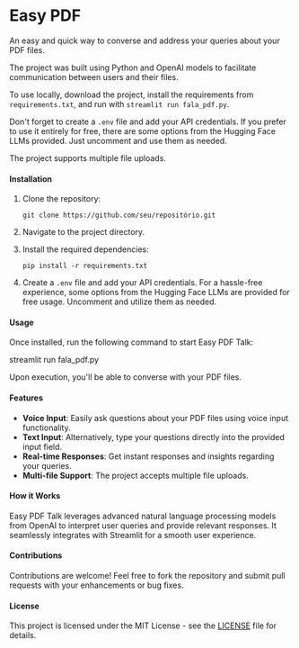 # Easy PDF

An easy and quick way to converse and address your queries about your PDF files.

The project was built using Python and OpenAI models to facilitate communication between users and their files.

To use locally, download the project, install the requirements from `requirements.txt`, and run with `streamlit run fala_pdf.py`.

Don't forget to create a `.env` file and add your API credentials. If you prefer to use it entirely for free, there are some options from the Hugging Face LLMs provided. Just uncomment and use them as needed.

The project supports multiple file uploads.

#### Installation

1. Clone the repository:

    ```
    git clone https://github.com/seu/repositório.git
    ```

2. Navigate to the project directory.

3. Install the required dependencies:

    ```
    pip install -r requirements.txt
    ```

4. Create a `.env` file and add your API credentials. For a hassle-free experience, some options from the Hugging Face LLMs are provided for free usage. Uncomment and utilize them as needed.

#### Usage

Once installed, run the following command to start Easy PDF Talk:

streamlit run fala_pdf.py


Upon execution, you'll be able to converse with your PDF files.

#### Features

- **Voice Input**: Easily ask questions about your PDF files using voice input functionality.
- **Text Input**: Alternatively, type your questions directly into the provided input field.
- **Real-time Responses**: Get instant responses and insights regarding your queries.
- **Multi-file Support**: The project accepts multiple file uploads.

#### How it Works

Easy PDF Talk leverages advanced natural language processing models from OpenAI to interpret user queries and provide relevant responses. It seamlessly integrates with Streamlit for a smooth user experience.

#### Contributions

Contributions are welcome! Feel free to fork the repository and submit pull requests with your enhancements or bug fixes.

#### License

This project is licensed under the MIT License - see the [LICENSE](LICENSE) file for details.

